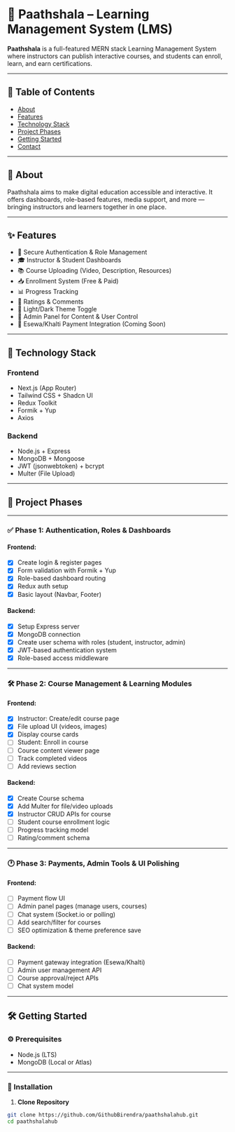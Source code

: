 # 📘 Paathshala – Learning Management System (LMS)

**Paathshala** is a full-featured MERN stack Learning Management System where instructors can publish interactive courses, and students can enroll, learn, and earn certifications.

---

## 📌 Table of Contents

- [About](#about)
- [Features](#features)
- [Technology Stack](#technology-stack)
- [Project Phases](#project-phases)
- [Getting Started](#getting-started)
- [Contact](#contact)

---

## 📖 About

Paathshala aims to make digital education accessible and interactive. It offers dashboards, role-based features, media support, and more — bringing instructors and learners together in one place.

---

## ✨ Features

- 🔐 Secure Authentication & Role Management  
- 🎓 Instructor & Student Dashboards  
- 📚 Course Uploading (Video, Description, Resources)  
- 📥 Enrollment System (Free & Paid)  
- 📊 Progress Tracking  
- 💬 Ratings & Comments  
- 🎨 Light/Dark Theme Toggle  
- 🧾 Admin Panel for Content & User Control  
- 💸 Esewa/Khalti Payment Integration (Coming Soon)  

---

## 🧱 Technology Stack

### Frontend

- Next.js (App Router)
- Tailwind CSS + Shadcn UI
- Redux Toolkit
- Formik + Yup
- Axios

### Backend

- Node.js + Express
- MongoDB + Mongoose
- JWT (jsonwebtoken) + bcrypt
- Multer (File Upload)

---

## 🚀 Project Phases

---

### ✅ Phase 1: Authentication, Roles & Dashboards

#### Frontend:
- [x] Create login & register pages
- [x] Form validation with Formik + Yup
- [x] Role-based dashboard routing
- [x] Redux auth setup
- [x] Basic layout (Navbar, Footer)

#### Backend:
- [x] Setup Express server
- [x] MongoDB connection
- [x] Create user schema with roles (student, instructor, admin)
- [x] JWT-based authentication system
- [x] Role-based access middleware

---

### 🛠 Phase 2: Course Management & Learning Modules

#### Frontend:
- [x] Instructor: Create/edit course page
- [x] File upload UI (videos, images)
- [x] Display course cards
- [ ] Student: Enroll in course
- [ ] Course content viewer page
- [ ] Track completed videos
- [ ] Add reviews section

#### Backend:
- [x] Create Course schema
- [x] Add Multer for file/video uploads
- [x] Instructor CRUD APIs for course
- [ ] Student course enrollment logic
- [ ] Progress tracking model
- [ ] Rating/comment schema

---

### 🕐 Phase 3: Payments, Admin Tools & UI Polishing

#### Frontend:
- [ ] Payment flow UI
- [ ] Admin panel pages (manage users, courses)
- [ ] Chat system (Socket.io or polling)
- [ ] Add search/filter for courses
- [ ] SEO optimization & theme preference save

#### Backend:
- [ ] Payment gateway integration (Esewa/Khalti)
- [ ] Admin user management API
- [ ] Course approval/reject APIs
- [ ] Chat system model

---

## 🛠 Getting Started

### ⚙ Prerequisites

- Node.js (LTS)
- MongoDB (Local or Atlas)

---

### 🔧 Installation

1. **Clone Repository**

```bash
git clone https://github.com/GithubBirendra/paathshalahub.git
cd paathshalahub
